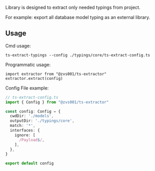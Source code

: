 Library is designed to extract only needed typings from project.

For example: export all database model typing as an external library. 

## Usage

Cmd usage:
```
ts-extract-typings --config ./typings/core/ts-extract-config.ts
```

Programmatic usage:
```
import extractor from "@zvs001/ts-extractor"
extractor.extract(config)
```

Config File example:
```typescript
// ts-extract-config.ts
import { Config } from "@zvs001/ts-extractor"

const config: Config = {
  cwdDir: './models',
  outputDir: './typings/core',
  match: '*',
  interfaces: {
    ignore: [
      /Payload$/,
    ],
  },
}

export default config

```
